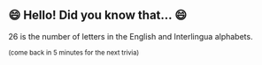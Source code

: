 ## :smile: Hello! Did you know that... :smile:
26 is the number of letters in the English and Interlingua alphabets.

<sup>(come back in 5 minutes for the next trivia)<sup>
